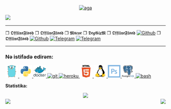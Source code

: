 <p align="center">
  <a href="https://github.com/offlineflood"><img src="http://readme-typing-svg.herokuapp.com?color=F77247&width=420&lines=➣ + Mən + Aliyev + Ali +.; GitHub + hesabıma + xoş + gəldin +. + ☺ ;Tətbiqi + riyaziyyat + və + kibernetika + fakültəsi +.;♕ + ( + Bakı + Dövlət + Universiteti + ) + ♕" alt="aga">
</p> 
<a href=><img src="https://user-images.githubusercontent.com/73097560/115834477-dbab4500-a447-11eb-908a-139a6edaec5c.gif"></a> 

---  
  
❐ 𝕺𝖋𝖋𝖑𝖎𝖓𝖊𝕱𝖑𝖔𝖔𝖉
❐ 𝕺𝖋𝖋𝖑𝖎𝖓𝖊𝕱𝖑𝖔𝖔𝖉
❐ 𝕸𝖚𝖈𝖛𝖊
❐ 𝕯𝖊𝖌𝕲𝖎𝖝𝕸
❐ 𝕺𝖋𝖋𝖑𝖎𝖓𝖊𝕱𝖑𝖔𝖔𝖉 [![Github](https://img.shields.io/badge/-Github-181717?style=for-the-badge&logo=Github&logoColor=white)](https://github.com/offlineflood)
❐ 𝕺𝖋𝖋𝖑𝖎𝖓𝖊𝕱𝖑𝖔𝖔𝖉 [![Github](https://img.shields.io/badge/-Github-181717?style=for-the-badge&logo=Github&logoColor=white)](https://github.com/DegGixM)
[![Telegram](https://img.shields.io/badge/Telegram-2CA5E0?style=for-the-badge&logo=telegram&logoColor=white)](https://telegram.me/MUCVE_M)
[![Telegram](https://img.shields.io/badge/Telegram-2CA5E0?style=for-the-badge&logo=telegram&logoColor=white)](https://telegram.me/DegGixM)

 ---
  
<h3 align="left">Nə istifadə edirəm:</h3>
<p align="left"><a href="https://go.dev" target="_blank"><img src="https://raw.githubusercontent.com/devicons/devicon/master/icons/go/go-original.svg" alt="go" width="40" height="40"/> </a><a href="https://www.python.org" target="_blank"><img src="https://raw.githubusercontent.com/devicons/devicon/master/icons/python/python-original.svg" alt="python" width="40" height="40"/> </a><a href="https://www.docker.com/" target="_blank"> <img src="https://raw.githubusercontent.com/devicons/devicon/master/icons/docker/docker-original-wordmark.svg" alt="docker" width="40" height="40"/> </a> <a href="https://git-scm.com/" target="_blank"> <img src="https://www.vectorlogo.zone/logos/git-scm/git-scm-icon.svg" alt="git" width="40" height="40"/> </a> <a href="https://heroku.com" target="_blank"> <img src="https://www.vectorlogo.zone/logos/heroku/heroku-icon.svg" alt="heroku" width="40" height="40"/> </a> <a href="https://www.w3.org/html/" target="_blank"> <img src="https://raw.githubusercontent.com/devicons/devicon/master/icons/html5/html5-original-wordmark.svg" alt="html5" width="40" height="40"/> </a> <a href="https://www.linux.org/" target="_blank"> <img src="https://raw.githubusercontent.com/devicons/devicon/master/icons/linux/linux-original.svg" alt="linux" width="40" height="40"/> </a> <a href="https://www.photoshop.com/en" target="_blank"> <img src="https://raw.githubusercontent.com/devicons/devicon/master/icons/photoshop/photoshop-line.svg" alt="photoshop" width="40" height="40"/> </a> <a href="https://www.postgresql.org" target="_blank"> <img src="https://raw.githubusercontent.com/devicons/devicon/master/icons/postgresql/postgresql-original-wordmark.svg" alt="postgresql" width="40" height="40"/> </a><a href="https://www.gnu.org/software/bash/" target="_blank"> <img src="https://www.vectorlogo.zone/logos/gnu_bash/gnu_bash-icon.svg" alt="bash" width="40" height="40"/> </a></p>



**Statistika:**  


<div align="center"><img src="https://github-profile-trophy.vercel.app/?username=offlineflood&theme=dracula&count_private=true"></div>
<img align="left" src="https://github-readme-stats.vercel.app/api?username=offlineflood&show_icons=true&hide_border=true&theme=tokyonight"><img align="right" src="https://github-readme-stats.vercel.app/api/top-langs/?username=offlineflood&theme=tokyonight&hide=batchfile">
